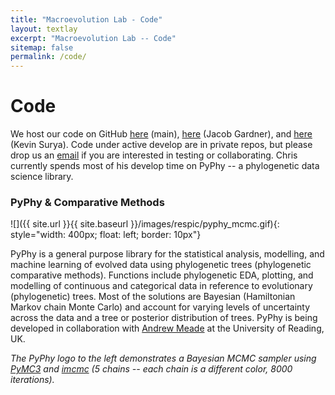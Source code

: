 ```yaml
---
title: "Macroevolution Lab - Code"
layout: textlay
excerpt: "Macroevolution Lab -- Code"
sitemap: false
permalink: /code/
---
```


# Code

We host our code on GitHub [here](https://github.com/ChrisOrgan) (main), [here](https://github.com/JDGardner94) (Jacob Gardner), and [here](https://github.com/suryakevin) (Kevin Surya). Code under active develop are in private repos, but please drop us an <a href="mailto:organ@montana.edu">email</a> if you are interested in testing or collaborating. Chris currently spends most of his develop time on PyPhy -- a phylogenetic data science library.

### PyPhy & Comparative Methods

![]({{ site.url }}{{ site.baseurl }}/images/respic/pyphy_mcmc.gif){: style="width: 400px; float: left; border: 10px"}

PyPhy is a general purpose library for the statistical analysis, modelling, and machine learning of evolved data using phylogenetic trees (phylogenetic comparative methods). Functions include phylogenetic EDA, plotting, and modelling of continuous and categorical data in reference to evolutionary (phylogenetic) trees. Most of the solutions are Bayesian (Hamiltonian Markov chain Monte Carlo) and account for varying levels of uncertainty across the data and a tree or posterior distribution of trees. PyPhy is being developed in collaboration with [Andrew Meade](http://www.reading.ac.uk/biologicalsciences/about/staff/a-meade.aspx) at the University of Reading, UK.

*The PyPhy logo to the left demonstrates a Bayesian MCMC sampler using [PyMC3](https://docs.pymc.io/) and [imcmc](https://github.com/ColCarroll/imcmc) (5 chains -- each chain is a different color, 8000 iterations).*

